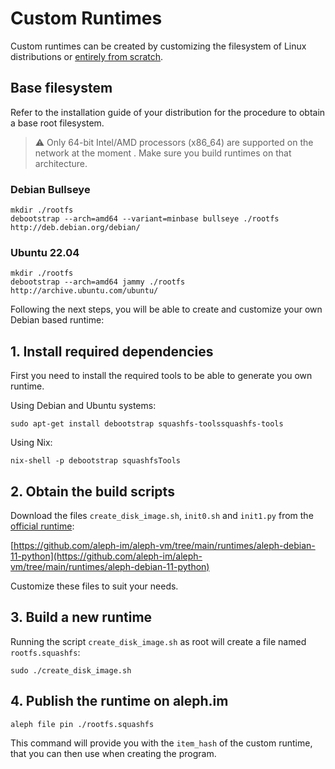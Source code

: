 # Custom Runtimes

Custom runtimes can be created by customizing the filesystem of Linux distributions or 
[entirely from scratch](https://linuxfromscratch.org/lfs/).

## Base filesystem

Refer to the installation guide of your distribution for the procedure to obtain a base root filesystem.

> ⚠️ Only 64-bit Intel/AMD processors (x86_64) are supported on the network at the moment . Make sure you build runtimes on that architecture.

### Debian Bullseye

```shell
mkdir ./rootfs
debootstrap --arch=amd64 --variant=minbase bullseye ./rootfs http://deb.debian.org/debian/
```

### Ubuntu 22.04

```shell
mkdir ./rootfs
debootstrap --arch=amd64 jammy ./rootfs http://archive.ubuntu.com/ubuntu/
```

[//]: # (#### NixOS - TODO)


Following the next steps, you will be able to create and customize your own Debian based runtime:

## 1. Install required dependencies

First you need to install the required tools to be able to generate you own runtime.

Using Debian and Ubuntu systems:

```shell
sudo apt-get install debootstrap squashfs-toolssquashfs-tools
```

Using Nix:
```shell
nix-shell -p debootstrap squashfsTools
```

## 2. Obtain the build scripts

Download the files `create_disk_image.sh`, `init0.sh` and `init1.py` from the 
[official runtime](existing.md#official-runtime-with-debian-11-python-39-and-nodejs-14):

[https://github.com/aleph-im/aleph-vm/tree/main/runtimes/aleph-debian-11-python](https://github.com/aleph-im/aleph-vm/tree/main/runtimes/aleph-debian-11-python)

Customize these files to suit your needs.

## 3. Build a new runtime

Running the script `create_disk_image.sh` as root will create a file named `rootfs.squashfs`:

```shell
sudo ./create_disk_image.sh
```

## 4. Publish the runtime on aleph.im

```shell
aleph file pin ./rootfs.squashfs
```

This command will provide you with the `item_hash` of the custom runtime, 
that you can then use when creating the program.

